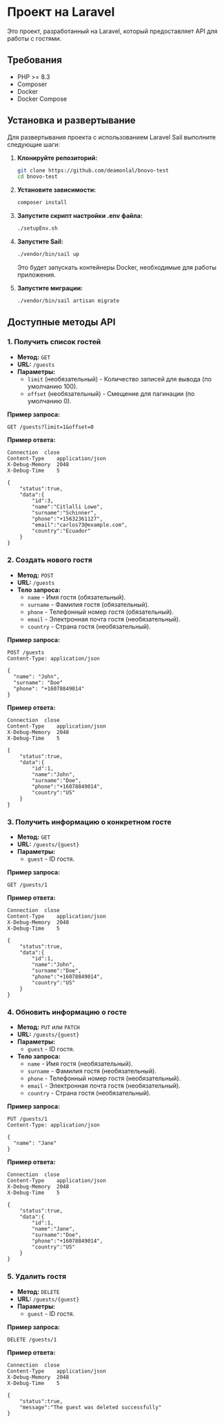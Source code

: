 # Проект на Laravel

Это проект, разработанный на Laravel, который предоставляет API для работы с гостями.

## Требования

- PHP >= 8.3
- Composer
- Docker
- Docker Compose

## Установка и развертывание

Для развертывания проекта с использованием Laravel Sail выполните следующие шаги:

1. **Клонируйте репозиторий:**

   ```bash
   git clone https://github.com/deamonlal/bnovo-test
   cd bnovo-test
   ```

2. **Установите зависимости:**

   ```bash
   composer install
   ```

3. **Запустите скрипт настройки .env файла:**

   ```bash
   ./setupEnv.sh
   ```


4. **Запустите Sail:**

   ```bash
   ./vendor/bin/sail up
   ```

   Это будет запускать контейнеры Docker, необходимые для работы приложения.

5. **Запустите миграции:**

   ```bash
   ./vendor/bin/sail artisan migrate
   ```

## Доступные методы API

### 1. Получить список гостей

- **Метод:** `GET`
- **URL:** `/guests`
- **Параметры:**
    - `limit` (необязательный) - Количество записей для вывода (по умолчанию 100).
    - `offset` (необязательный) - Смещение для пагинации (по умолчанию 0).

**Пример запроса:**
```http
GET /guests?limit=1&offset=0
```

**Пример ответа:**
```http
Connection	close
Content-Type	application/json
X-Debug-Memory	2048
X-Debug-Time	5

{
    "status":true,
    "data":{
        "id":3,
        "name":"Citlalli Lowe",
        "surname":"Schinner",
        "phone":"+15632361127",
        "email":"carlos73@example.com",
        "country":"Ecuador"
    }
}
```

### 2. Создать нового гостя

- **Метод:** `POST`
- **URL:** `/guests`
- **Тело запроса:**
    - `name` - Имя гостя (обязательный).
    - `surname` - Фамилия гостя (обязательный).
    - `phone` - Телефонный номер гостя (обязательный).
    - `email` - Электронная почта гостя (необязательный).
    - `country` - Страна гостя (необязательный).

**Пример запроса:**
```http
POST /guests
Content-Type: application/json

{
  "name": "John",
  "surname": "Doe"
  "phone": "+16078849014"
}
```
**Пример ответа:**
```http
Connection	close
Content-Type	application/json
X-Debug-Memory	2048
X-Debug-Time	5

{
    "status":true,
    "data":{
        "id":1,
        "name":"John",
        "surname":"Doe",
        "phone":"+16078849014",
        "country":"US"
    }
}
```

### 3. Получить информацию о конкретном госте

- **Метод:** `GET`
- **URL:** `/guests/{guest}`
- **Параметры:**
    - `guest` - ID гостя.

**Пример запроса:**
```http
GET /guests/1
```
**Пример ответа:**
```http
Connection	close
Content-Type	application/json
X-Debug-Memory	2048
X-Debug-Time	5

{
    "status":true,
    "data":{
        "id":1,
        "name":"John",
        "surname":"Doe",
        "phone":"+16078849014",
        "country":"US"
    }
}
```

### 4. Обновить информацию о госте

- **Метод:** `PUT` или `PATCH`
- **URL:** `/guests/{guest}`
- **Параметры:**
    - `guest` - ID гостя.
- **Тело запроса:**
  - `name` - Имя гостя (необязательный).
  - `surname` - Фамилия гостя (необязательный).
  - `phone` - Телефонный номер гостя (необязательный).
  - `email` - Электронная почта гостя (необязательный).
  - `country` - Страна гостя (необязательный).

**Пример запроса:**
```http
PUT /guests/1
Content-Type: application/json

{
  "name": "Jane"
}
```
**Пример ответа:**
```http
Connection	close
Content-Type	application/json
X-Debug-Memory	2048
X-Debug-Time	5

{
    "status":true,
    "data":{
        "id":1,
        "name":"Jane",
        "surname":"Doe",
        "phone":"+16078849014",
        "country":"US"
    }
}
```

### 5. Удалить гостя

- **Метод:** `DELETE`
- **URL:** `/guests/{guest}`
- **Параметры:**
    - `guest` - ID гостя.

**Пример запроса:**
```http
DELETE /guests/1
```
**Пример ответа:**
```http
Connection	close
Content-Type	application/json
X-Debug-Memory	2048
X-Debug-Time	5

{
    "status":true,
    "message":"The guest was deleted successfully"
}
```
